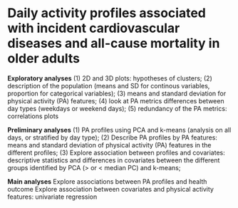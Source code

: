 # Daily activity profiles associated with incident cardiovascular diseases and all-cause mortality in older adults

**Exploratory analyses**
(1) 2D and 3D plots: hypotheses of clusters;
(2) description of the population (means and SD for continous variables, proportion for categorical variables); 
(3) means and standard deviation for physical activity (PA) features; 
(4) look at PA metrics differences between day types (weekdays or weekend days);
(5) redundancy of the PA metrics: correlations plots

**Preliminary analyses** 
(1) PA profiles using PCA and k-means (analysis on all days, or stratified by day type);
(2) Describe PA profiles by PA features: means and standard deviation of physical activity (PA) features in the different profiles;
(3) Explore association between profiles and covariates: descriptive statistics and differences in covariates between the different groups identified by PCA (> or < median PC) and k-means;

**Main analyses**
Explore associations between PA profiles and health outcome
Explore association between covariates and physical activity features: univariate regression 


